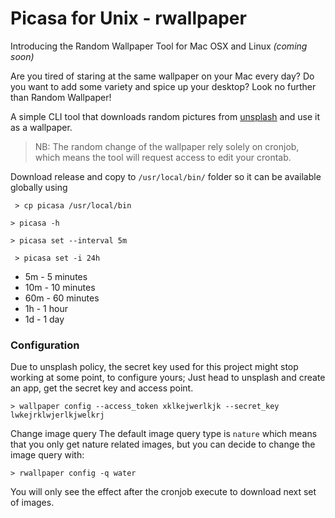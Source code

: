# Picasa for Unix - rwallpaper

Introducing the Random Wallpaper Tool for Mac OSX and Linux *(coming soon)*

Are you tired of staring at the same wallpaper on your Mac every day? Do you want to add some variety and spice up your desktop? Look no further than Random Wallpaper!

A simple CLI tool that downloads random pictures from [unsplash](unsplash.com/) and use it as a wallpaper. 

> NB: The random change of the wallpaper rely solely on cronjob, which means the tool will request access to edit your crontab.

Download release and copy to `/usr/local/bin/` folder so it can be available globally using

```
 > cp picasa /usr/local/bin
```

```
> picasa -h
```

```
> picasa set --interval 5m
```

```
 > picasa set -i 24h
```

- 5m - 5 minutes
- 10m - 10 minutes
- 60m - 60 minutes
- 1h  - 1 hour
- 1d - 1 day

### Configuration
Due to unsplash policy, the secret key used for this project might stop working at some point, to configure yours; Just head to unsplash and create an app, get the secret key and access point.

```
> wallpaper config --access_token xklkejwerlkjk --secret_key lwkejrklwjerlkjwelkrj
```

Change image query
The default image query type is `nature` which means that you only get nature related images, but you can decide to change the image query with:
```
> rwallpaper config -q water
```
You will only see the effect after the cronjob execute to download next set of images.
